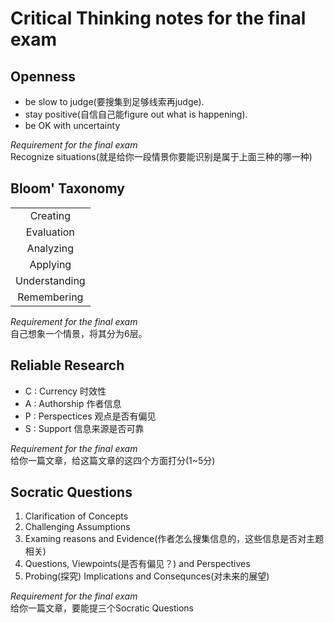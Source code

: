 # Critical Thinking notes for the final exam
## Openness

- be slow to judge(要搜集到足够线索再judge).
- stay positive(自信自己能figure out what is happening).
- be OK with uncertainty

*Requirement for the final exam* </br>
Recognize situations(就是给你一段情景你要能识别是属于上面三种的哪一种)

## Bloom' Taxonomy
| |
|:------------:|
| Creating   |
| Evaluation |
| Analyzing  |
| Applying   |
| Understanding|
| Remembering|

*Requirement for the final exam* </br>
自己想象一个情景，将其分为6层。

## Reliable Research

- C : Currency 时效性
- A : Authorship 作者信息
- P : Perspectices 观点是否有偏见
- S : Support 信息来源是否可靠

*Requirement for the final exam* </br>
给你一篇文章，给这篇文章的这四个方面打分(1~5分)

## Socratic Questions

1. Clarification of Concepts
2. Challenging Assumptions
3. Examing reasons and Evidence(作者怎么搜集信息的，这些信息是否对主题相关)
4. Questions, Viewpoints(是否有偏见？) and Perspectives
5. Probing(探究) Implications and Consequnces(对未来的展望)

*Requirement for the final exam* </br>
给你一篇文章，要能提三个Socratic Questions